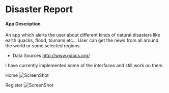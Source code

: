# Disaster Report

#### App Description

An app which alerts the user about different kinds of natural disasters like earth quacks, flood, tsunami etc... User can get the news from all around the world or some selected regions.

* Data Sources
http://www.gdacs.org/ 

I have currently implemented some of the interfaces and still work on them.

Home
![ScreenShot](https://github.com/AndroidJamSriLanka/Disaster-Report/blob/master/GUI%20folder/home%201.png)


Register 
![ScreenShot](https://github.com/AndroidJamSriLanka/Disaster-Report/blob/master/GUI%20folder/Register.PNG)



